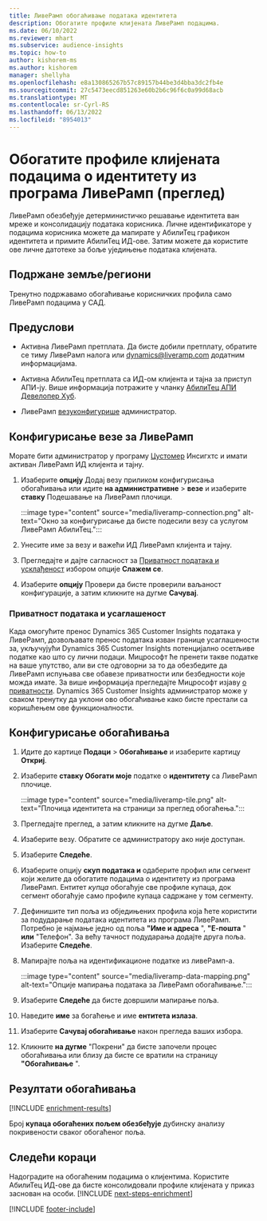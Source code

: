 ```yaml
---
title: ЛивеРамп обогаћивање података идентитета
description: Обогатите профиле клијената ЛивеРамп подацима.
ms.date: 06/10/2022
ms.reviewer: mhart
ms.subservice: audience-insights
ms.topic: how-to
author: kishorem-ms
ms.author: kishorem
manager: shellyha
ms.openlocfilehash: e8a130865267b57c89157b44be3d4bba3dc2fb4e
ms.sourcegitcommit: 27c5473eecd851263e60b2b6c96f6c0a99d68acb
ms.translationtype: MT
ms.contentlocale: sr-Cyrl-RS
ms.lasthandoff: 06/13/2022
ms.locfileid: "8954013"
---
```

# <a name="enrich-customer-profiles-with-identity-data-from-liveramp-preview"></a>Обогатите профиле клијената подацима о идентитету из програма ЛивеРамп (преглед)

ЛивеРамп обезбеђује детерминистичко решавање идентитета ван мреже и консолидацију података корисника. Личне идентификаторе у подацима корисника можете да мапирате у АбилиТец графикон идентитета и примите АбилиТец ИД-ове. Затим можете да користите ове личне датотеке за боље уједињење података клијената.

## <a name="supported-countriesregions"></a>Подржане земље/региони

Тренутно подржавамо обогаћивање корисничких профила само ЛивеРамп подацима у САД.

## <a name="prerequisites"></a>Предуслови

- Активна ЛивеРамп претплата. Да бисте добили претплату, обратите се тиму ЛивеРамп налога или [dynamics@liveramp.com](mailto:dynamics@liveramp.com) додатним информацијама.

- Активна АбилиТец претплата са ИД-ом клијента и тајна за приступ АПИ-ју. Више информација потражите у чланку [АбилиТец АПИ Девелопер Хуб](https://developers.liveramp.com/abilitec-api/).

- ЛивеРамп [везу](connections.md)[конфигурише](#configure-the-connection-for-liveramp) администратор.

## <a name="configure-the-connection-for-liveramp"></a>Конфигурисање везе за ЛивеРамп

Морате бити администратор у програму [Цустомер](permissions.md#admin) Инсигхтс и имати активан ЛивеРамп ИД клијента и тајну.

1. Изаберите **опцију** Додај везу приликом конфигурисања обогаћивања или идите **на административне** > **везе** и изаберите **ставку** Подешавање на ЛивеРамп плочици.

   :::image type="content" source="media/liveramp-connection.png" alt-text="Окно за конфигурисање да бисте подесили везу са услугом ЛивеРамп АбилиТец.":::

1. Унесите име за везу и важећи ИД ЛивеРамп клијента и тајну.

1. Прегледајте и дајте сагласност за [Приватност података и усклађеност](#data-privacy-and-compliance) избором опције **Слажем се**.

1. Изаберите **опцију** Провери да бисте проверили ваљаност конфигурације, а затим кликните на дугме **Сачувај**.

### <a name="data-privacy-and-compliance"></a>Приватност података и усаглашеност

Када омогућите пренос Dynamics 365 Customer Insights података у ЛивеРамп, дозвољавате пренос података изван границе усаглашености за, укључујући Dynamics 365 Customer Insights потенцијално осетљиве податке као што су лични подаци. Мицрософт ће пренети такве податке на ваше упутство, али ви сте одговорни за то да обезбедите да ЛивеРамп испуњава све обавезе приватности или безбедности које можда имате. За више информација прегледајте Мицрософт изјаву [о приватности](https://go.microsoft.com/fwlink/?linkid=396732). Dynamics 365 Customer Insights администратор може у сваком тренутку да уклони ово обогаћивање како бисте престали са коришћењем ове функционалности.

## <a name="configure-the-enrichment"></a>Конфигурисање обогаћивања

1. Идите до картице **Подаци** > **Обогаћивање** и изаберите картицу **Откриј**.

1. Изаберите **ставку Обогати моје** податке о **идентитету** са ЛивеРамп плочице.

   :::image type="content" source="media/liveramp-tile.png" alt-text="Плочица идентитета на страници за преглед обогаћења.":::

1. Прегледајте преглед, а затим кликните на дугме **Даље**.

1. Изаберите везу. Обратите се администратору ако није доступан.

1. Изаберите **Следеће**.

1. Изаберите опцију **скуп података и** одаберите профил или сегмент који желите да обогатите подацима о идентитету из програма ЛивеРамп. Ентитет *купца* обогаћује све профиле купаца, док сегмент обогаћује само профиле купаца садржане у том сегменту.

1. Дефинишите тип поља из обједињених профила која ћете користити за подударање података идентитета из програма ЛивеРамп. Потребно је најмање једно од поља **"Име и адреса** ", **"Е-пошта** " **или** "Телефон". За већу тачност подударања додајте друга поља. Изаберите **Следеће**.

1. Мапирајте поља на идентификационе податке из ливеРамп-а.

   :::image type="content" source="media/liveramp-data-mapping.png" alt-text="Опције мапирања података за ЛивеРамп обогаћивање.":::

1. Изаберите **Следеће** да бисте довршили мапирање поља.

1. Наведите **име** за богаћење и име **ентитета излаза**.

1. Изаберите **Сачувај обогаћивање** након прегледа ваших избора.

1. Кликните **на дугме** "Покрени" да бисте започели процес обогаћивања или близу да бисте се вратили на страницу **"Обогаћивање** ".

## <a name="enrichment-results"></a>Резултати обогаћивања

[!INCLUDE [enrichment-results](includes/enrichment-results.md)]

Број **купаца обогаћених пољем обезбеђује** дубинску анализу покривености сваког обогаћеног поља.

## <a name="next-steps"></a>Следећи кораци

Надоградите на обогаћеним подацима о клијентима. Користите АбилиТец ИД-ове да бисте консолидовали профиле клијената у приказ заснован на особи.
[!INCLUDE [next-steps-enrichment](includes/next-steps-enrichment.md)]

[!INCLUDE [footer-include](includes/footer-banner.md)]
